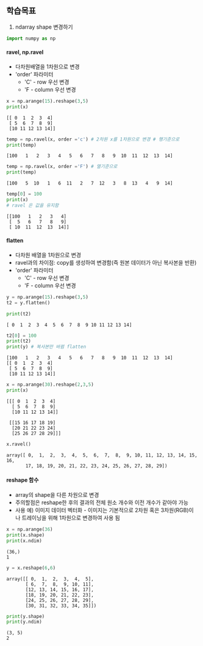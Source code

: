 ## 학습목표
 1. ndarray shape 변경하기


```python
import numpy as np
```

#### ravel, np.ravel
  - 다차원배열을 1차원으로 변경
  - 'order' 파라미터
    - 'C' - row 우선 변경
    - 'F - column 우선 변경


```python
x = np.arange(15).reshape(3,5)
print(x)
```

    [[ 0  1  2  3  4]
     [ 5  6  7  8  9]
     [10 11 12 13 14]]
    


```python
temp = np.ravel(x, order ='c') # 2차원 x를 1차원으로 변경 # 행기준으로 
print(temp)
```

    [100   1   2   3   4   5   6   7   8   9  10  11  12  13  14]
    


```python
temp = np.ravel(x, order ='F') # 열기준으로 
print(temp)
```

    [100   5  10   1   6  11   2   7  12   3   8  13   4   9  14]
    


```python
temp[0] = 100
print(x)
# ravel 은 값을 유지함 
```

    [[100   1   2   3   4]
     [  5   6   7   8   9]
     [ 10  11  12  13  14]]
    

#### flatten
 - 다차원 배열을 1차원으로 변경
 - ravel과의 차이점: copy를 생성하여 변경함(즉 원본 데이터가 아닌 복사본을 반환)
 - 'order' 파라미터
   - 'C' - row 우선 변경
   - 'F - column 우선 변경


```python
y = np.arange(15).reshape(3,5)
t2 = y.flatten()

print(t2)
```

    [ 0  1  2  3  4  5  6  7  8  9 10 11 12 13 14]
    


```python
t2[0] = 100
print(t2)
print(y) # 복사본만 바뀜 flatten
```

    [100   1   2   3   4   5   6   7   8   9  10  11  12  13  14]
    [[ 0  1  2  3  4]
     [ 5  6  7  8  9]
     [10 11 12 13 14]]
    


```python
x = np.arange(30).reshape(2,3,5)
print(x)
```

    [[[ 0  1  2  3  4]
      [ 5  6  7  8  9]
      [10 11 12 13 14]]
    
     [[15 16 17 18 19]
      [20 21 22 23 24]
      [25 26 27 28 29]]]
    


```python
x.ravel()
```




    array([ 0,  1,  2,  3,  4,  5,  6,  7,  8,  9, 10, 11, 12, 13, 14, 15, 16,
           17, 18, 19, 20, 21, 22, 23, 24, 25, 26, 27, 28, 29])



#### reshape 함수
 - array의 shape을 다른 차원으로 변경
 - 주의할점은 reshape한 후의 결과의 전체 원소 개수와 이전 개수가 같아야 가능
 - 사용 예) 이미지 데이터 벡터화 - 이미지는 기본적으로 2차원 혹은 3차원(RGB)이나 트레이닝을 위해 1차원으로 변경하여 사용 됨


```python
x = np.arange(36)
print(x.shape)
print(x.ndim)
```

    (36,)
    1
    


```python
y = x.reshape(6,6)
```




    array([[ 0,  1,  2,  3,  4,  5],
           [ 6,  7,  8,  9, 10, 11],
           [12, 13, 14, 15, 16, 17],
           [18, 19, 20, 21, 22, 23],
           [24, 25, 26, 27, 28, 29],
           [30, 31, 32, 33, 34, 35]])




```python
print(y.shape)
print(y.ndim)
```

    (3, 5)
    2
    
